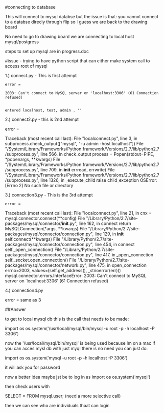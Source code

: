 #connecting to database 

This will connect to mysql databse but the issue is that: 
you cannot connect to a databse direcly through flip so I guess we are back to the drawing board 


No need to go to drawing board we are connecting to local host mysql/postgress 

steps to set up mysql are in progress.doc


#issue - trying to have python script that can either make system call to access root of mysql 



1.) connect.py - This is first attempt 

    error = 

    2003: Can't connect to MySQL server on 'localhost:3306' (61 Connection refused)


    entered localhost, test, admin , ''


2.) connect2.py - this is 2nd attempt

error = 

Traceback (most recent call last):
File "localconnect.py", line 3, in <module>
subprocess.check_output(["mysql",  "-u admin -host localhost"])
File "/System/Library/Frameworks/Python.framework/Versions/2.7/lib/python2.7/subprocess.py", line 566, in check_output
process = Popen(stdout=PIPE, *popenargs, **kwargs)
File "/System/Library/Frameworks/Python.framework/Versions/2.7/lib/python2.7/subprocess.py", line 709, in __init__
errread, errwrite)
File "/System/Library/Frameworks/Python.framework/Versions/2.7/lib/python2.7/subprocess.py", line 1326, in _execute_child
raise child_exception
OSError: [Errno 2] No such file or directory

    


3.) connection3.py - This is the 3rd attempt 


    error = 

Traceback (most recent call last):
File "localconnect.py", line 21, in <module>
cnx = mysql.connector.connect(**config) 
File "/Library/Python/2.7/site-packages/mysql/connector/__init__.py", line 162, in connect
return MySQLConnection(*args, **kwargs)
File "/Library/Python/2.7/site-packages/mysql/connector/connection.py", line 129, in __init__
self.connect(**kwargs)
File "/Library/Python/2.7/site-packages/mysql/connector/connection.py", line 454, in connect
self._open_connection()
File "/Library/Python/2.7/site-packages/mysql/connector/connection.py", line 417, in _open_connection
self._socket.open_connection()
File "/Library/Python/2.7/site-packages/mysql/connector/network.py", line 475, in open_connection
errno=2003, values=(self.get_address(), _strioerror(err)))
mysql.connector.errors.InterfaceError: 2003: Can't connect to MySQL server on 'localhost:3306' (61 Connection refused)


4.) connection4.py 

error = same as 3 

##Answer 

to get to local mysql db this is the call that needs to be made: 

import os
os.system('/usr/local/mysql/bin/mysql -u root -p -h localhost -P 3306')

now the '/usr/local/mysql/bin/mysql' is being used because Im on a mac if you can acces mysl db with just myql there is no need you can just do: 

import os
os.system('mysql -u root -p -h localhost -P 3306')

it will ask you for password

now a better idea maybe jst be to log in as 
import os
os.system('mysql')

then check users with 

SELECT * FROM mysql.user; (need a more selective call)

then we can see who are individuals thaat can login 

